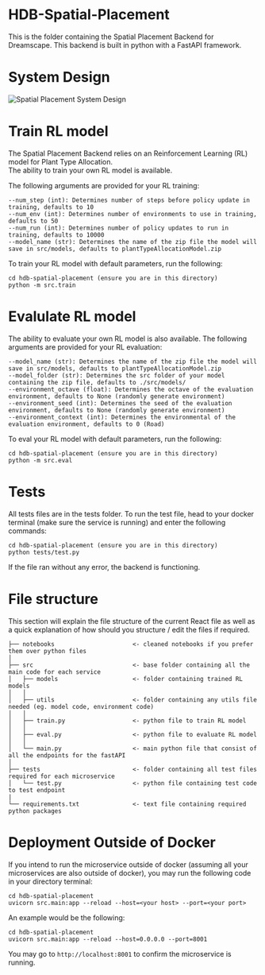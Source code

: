 # HDB-Spatial-Placement

This is the folder containing the Spatial Placement Backend for Dreamscape. This backend is built in python with a FastAPI framework.

# System Design
![Spatial Placement System Design](./system_design.png)

# Train RL model
The Spatial Placement Backend relies on an Reinforcement Learning (RL) model for Plant Type Allocation. <br>
The ability to train your own RL model is available.

The following arguments are provided for your RL training:
```
--num_step (int): Determines number of steps before policy update in training, defaults to 10
--num_env (int): Determines number of environments to use in training, defaults to 50
--num_run (int): Determines number of policy updates to run in training, defaults to 10000
--model_name (str): Determines the name of the zip file the model will save in src/models, defaults to plantTypeAllocationModel.zip
```
To train your RL model with default parameters, run the following:
```
cd hdb-spatial-placement (ensure you are in this directory)
python -m src.train 
```

# Evalulate RL model
The ability to evaluate your own RL model is also available.
The following arguments are provided for your RL evaluation:
```
--model_name (str): Determines the name of the zip file the model will save in src/models, defaults to plantTypeAllocationModel.zip
--model_folder (str): Determines the src folder of your model containing the zip file, defaults to ./src/models/
--environment_octave (float): Determines the octave of the evaluation environment, defaults to None (randomly generate environment)
--environment_seed (int): Determines the seed of the evaluation environment, defaults to None (randomly generate environment)
--environment_context (int): Determines the environmental of the evaluation environment, defaults to 0 (Road)
```
To eval your RL model with default parameters, run the following:
```
cd hdb-spatial-placement (ensure you are in this directory)
python -m src.eval 
```

# Tests
All tests files are in the tests folder. To run the test file, head to your docker terminal (make sure the service is running) and enter the following commands:
```
cd hdb-spatial-placement (ensure you are in this directory)
python tests/test.py
```
If the file ran without any error, the backend is functioning.

# File structure
This section will explain the file structure of the current React file as well as a quick explanation of how should you structure / edit the files if required.

```
├── notebooks                      <- cleaned notebooks if you prefer them over python files
│ 
├── src                            <- base folder containing all the main code for each service
│   ├── models                     <- folder containing trained RL models
│   │
│   ├── utils                      <- folder containing any utils file needed (eg. model code, environment code)
│   │
│   ├── train.py                   <- python file to train RL model
│   │
│   ├── eval.py                    <- python file to evaluate RL model
│   │
│   └── main.py                    <- main python file that consist of all the endpoints for the fastAPI
│
├── tests                          <- folder containing all test files required for each microservice
│   └── test.py                    <- python file containing test code to test endpoint
|
└── requirements.txt               <- text file containing required python packages

```

# Deployment Outside of Docker
If you intend to run the microservice outside of docker (assuming all your microservices are also outside of docker), you may run the following code in your directory terminal:
```
cd hdb-spatial-placement
uvicorn src.main:app --reload --host=<your host> --port=<your port>
```
An example would be the following:
```
cd hdb-spatial-placement
uvicorn src.main:app --reload --host=0.0.0.0 --port=8001
```
You may go to `http://localhost:8001` to confirm the microservice is running.
